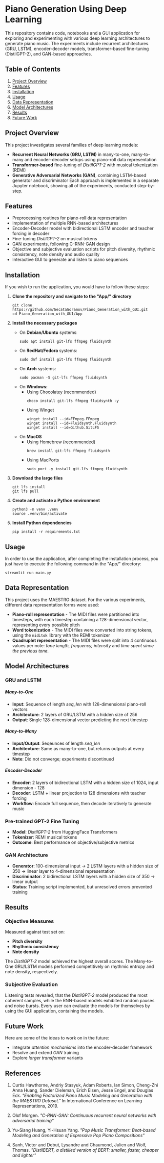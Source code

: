 # **Piano Generation Using Deep Learning**

This repository contains code, notebooks and a GUI application for exploring and experimenting with various deep learning architectures to generate piano music. The experiments include recurrent architectures (GRU, LSTM), encoder-decoder models, transformer-based fine-tuning (DistilGPT-2), and GAN-based approaches.

## **Table of Contents**
1. [Project Overview](#project-overview)  
2. [Features](#features)
3. [Installation](#installation)
4. [Usage](#usage)
5. [Data Representation](#data-representation)
6. [Model Architectures](#model-architectures)
7. [Results](#results)
8. [Future Work](#future-work)

## **Project Overview**

This project investigates several families of deep learning models:
  - **Recurrent Neural Networks (GRU, LSTM)** in many-to-one, many-to-many and encoder-decoder setups using piano-roll data representation
  - **Transformer-based** fine-tuning of *DistilGPT-2* with musical tokenization (REMI)
  - **Generative Adversarial Networks (GAN)**, combining LSTM-based generator and discriminator
Each approach is implemented in a separate Jupyter notebook, showing all of the experiments, conducted step-by-step.

## **Features**

  - Preprocessing routines for piano-roll data representation
  - Implementation of multiple RNN-based architectures
  - Encoder-Decoder model with bidirectional LSTM encoder and teacher forcing in decoder
  - Fine-tuning *DistilGPT-2* on musical tokens
  - GAN experiments, following C-RNN-GAN design
  - Objective and subjective evaluation scripts for pitch diversity, rhythmic consistency, note density and audio quality
  - Interactive GUI to generate and listen to piano sequences

## **Installation**

If you wish to run the application, you would have to follow these steps:

  1. **Clone the repository and navigate to the "App/" directory**
     ```
     git clone https://github.com/GecataGoranov/Piano_Generation_with_GUI.git
     cd Piano_Generation_with_GUI/App
     ```
  3. **Install the necessary packages**
     - On **Debian/Ubuntu** systems:
       ```
       sudo apt install git-lfs ffmpeg fluidsynth
       ```
     - On **RedHat/Fedora** systems:
        ```
       sudo dnf install git-lfs ffmpeg fluidsynth
        ```
     - On **Arch** systems:
       ```
       sudo pacman -S git-lfs ffmpeg fluidsynth
       ```
     - On **Windows**:
       - Using Chocolatey (recommended)
          ```
         choco install git-lfs ffmpeg fluidsynth -y
          ```
       - Using Winget
          ```
          winget install --id=FFmpeg.FFmpeg
          winget install --id=Fluidsynth.Fluidsynth
          winget install --id=Github.GitLFS
          ```
      - On **MacOS**
        - Using Homebrew (recommended)
          ```
          brew install git-lfs ffmpeg fluidsynth
          ```
        - Using MacPorts
          ```
          sudo port -y install git-lfs ffmpeg fluidsynth
          ```
  4. **Download the large files**
     
     ```
     git lfs install
     git lfs pull
     ```
  6. **Create and activate a Python environment**
     
     ```
     python3 -m venv .venv
     source .venv/bin/activate
     ```
  8. **Install Python dependencies**
     
     ```
     pip install -r requirements.txt
     ```

## **Usage**

In order to use the application, after completing the installation process, you just have to execute the following command in the "App/" directory:
```
streamlit run main.py
```

## **Data Representation**

This project uses the MAESTRO dataset. For the various experiments, different data representation forms were used:
  - **Piano-roll representation** - The MIDI files were partitioned into timesteps, with each timestep containing a 128-dimensional vector, representing every possible pitch
  - **Word tokenization** - The MIDI files were converted into string tokens, using the `miditok` library with the REMI tokenizer
  - **Quadruplet representation** - The MIDI files were split into 4 continuous values per note: *tone length, frequency, intensity* and *time spent since the previous tone*.

## **Model Architectures**

### **GRU and LSTM**

##### **Many-to-One**

  - **Input**: Sequence of length *seq_len* with 128-dimensional piano-roll vectors
  - **Architecture**: 2 layers of GRU/LSTM with a hidden size of 256
  - **Output**: Single 128-dimensional vector predicting the next timestep

##### **Many-to-Many**
  - **Input/Output**: Seqeunces of length *seq_len*
  - **Architecture**: Same as many-to-one, but returns outputs at every timestep
  - **Note**: Did not converge; experiments discontinued

##### **Encoder-Decoder**
  - **Encoder**: 2 layers of bidirectional LSTM with a hidden size of 1024, input dimension - 128
  - **Decoder**: LSTM + linear projection to 128 dimensions with teacher forcing
  - **Workflow**: Encode full sequence, then decode iteratively to generate music

### **Pre-trained GPT-2 Fine Tuning**
  - **Model**: *DistilGPT-2* from HuggingFace Transformers
  - **Tokenizer**: REMI musical tokens
  - **Outcome**: Best performance on objective/subjective metrics

### **GAN Architecture**
  - **Generator**: 100-dimensional input -> 2 LSTM layers with a hidden size of 350 -> linear layer to 4-dimensional representation
  - **Discriminator**: 2 bidirectional LSTM layers with a hidden size of 350 -> linear output
  - **Status**: Training script implemented, but unresolved errors prevented training

## **Results**

### **Objective Measures**

Measured against test set on:
  - **Pitch diversity**
  - **Rhythmic consistency**
  - **Note density**

The *DistilGPT-2* model achieved the highest overall scores. The Many-to-One GRU/LSTM models performed competitively on rhythmic entropy and note density, respectively.

### **Subjective Evaluation**

Listening tests revealed, that the *DistilGPT-2* model produced the most coherent samples, while the RNN-based models exhibited random pauses and noise bursts. Every user can evaluate the models for themselves by using the GUI application, containing the models.

## **Future Work**
Here are some of the ideas to work on in the future:
  - Integrate *attention mechanisms* into the encoder-decoder framework
  - Resolve and extend *GAN* training
  - Explore *larger transformer* variants

## **References**
1. Curtis Hawthorne, Andriy Stasyuk, Adam Roberts, Ian Simon, Cheng-Zhi Anna Huang,
  Sander Dieleman, Erich Elsen, Jesse Engel, and Douglas Eck. *"Enabling
  Factorized Piano Music Modeling and Generation with the MAESTRO Dataset."*
  In International Conference on Learning Representations, 2019.

2. Olof Morgen. *"C-RNN-GAN: Continuous recurrent neural networks with adversarial training"*

3. Yu-Siang Huang, Yi-Hsuan Yang. *"Pop Music Transformer: Beat-based Modeling and Generation of Expressive Pop Piano Compositions"*

4. Sanh, Victor and Debut, Lysandre and Chaumond, Julien and Wolf, Thomas. *"DistilBERT, a distilled version of BERT: smaller, faster, cheaper and lighter"*
